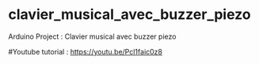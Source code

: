 # clavier_musical_avec_buzzer_piezo
Arduino Project : Clavier musical avec buzzer piezo

#Youtube tutorial : https://youtu.be/Pcl1faic0z8
